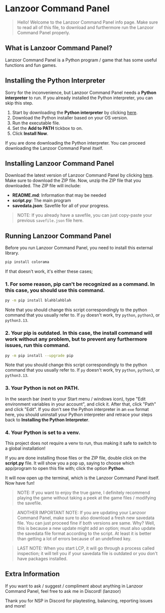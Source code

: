# Lanzoor Command Panel 

> Hello! Welcome to the Lanzoor Command Panel info page. Make sure to read all of this file, to download and furthermore run the Lanzoor Command Panel properly.

## What is Lanzoor Command Panel?

Lanzoor Command Panel is a Python program / game that has some useful functions and fun games.

## Installing the Python Interpreter

Sorry for the inconvenience, but Lanzoor Command Panel needs a **Python interpreter** to run. If you already installed the Python interpreter, you can skip this step.

1. Start by downloading the **Python interpreter** by clicking [here](https://python.org/downloads).
2. Download the Python installer based on your OS version.
3. Run the executable file.
4. Set the **Add to PATH** tickbox to on.
5. Click **Install Now**.

If you are done downloading the Python interpreter. You can proceed downloading the Lanzoor Command Panel itself.

## Installing Lanzoor Command Panel

Download the latest version of Lanzoor Command Panel by clicking [here](https://github.com/Lanzoor/LCP/releases/latest). Make sure to download the ZIP file. Now, unzip the ZIP file that you downloaded.
The ZIP file will include:
- **README.md**: Information that may be needed
- **script.py**: The main program
- **savedata.json**: Savefile for all of your progress.

> NOTE: If you already have a savefile, you can just copy-paste your previous `savefile.json` file here.

## Running Lanzoor Command Panel

Before you run Lanzoor Command Panel, you need to install this external library.

```bash
pip install colorama
```

If that doesn't work, it's either these cases;

### 1. For some reason, pip can't be recognized as a command. In this case, you should use this command.

```bash
py -m pip install blahblahblah
```

Note that you should change this script correspondingly to the python command that you usually refer to. If `py` doesn't work, try `python`, `python3`, or `python3.13`.

### 2. Your pip is outdated. In this case, the install command will work without any problem, but to prevent any furthermore issues, run this command.

```bash
py -m pip install --upgrade pip
```

Note that you should change this script correspondingly to the python command that you usually refer to. If `py` doesn't work, try `python`, `python3`, or `python3.13`.

### 3. Your Python is not on PATH.

In the search bar (next to your Start menu / windows icon), type "Edit environment variables in your account", and click it.
After that, click "Path" and click "Edit".
If you don't see the Python interpreter in an `exe` format here, you should uninstall your Python interpreter and retrace your steps back to **Installing the Python Interpreter**.

### 4. Your Python is set to a venv.

This project does not require a venv to run, thus making it safe to switch to a global installation!


If you are done installing those files or the ZIP file, double click on the **script.py** file. It will show you a pop up, saying to choose which app/program to open this file with; click the option **Python**.

It will now open up the terminal, which is the Lanzoor Command Panel itself. Now have fun!

> NOTE: If you want to enjoy the true game, I definitely recommend playing the game without taking a peek at the game files / modifying the savefile.

> ANOTHER IMPORTANT NOTE: If you are updating your Lanzoor Command Panel, make sure to also download a fresh new savedata file.
> You can just proceed fine if both versions are same.
> Why? Well, this is because a new update might add an option; must also update the savedata file format according to the script.
> At least it is better than getting a lot of errors because of an undefined key.

> LAST NOTE: When you start LCP, it will go through a process called inspection; it will tell you if your savedata file is outdated or you don't have packages installed.

## Extra Information

If you want to ask / suggest / compliment about anything in Lanzoor Command Panel, feel free to ask me in Discord! (lanzoor)

Thank you for NSP in Discord for playtesting, balancing, reporting issues and more!
